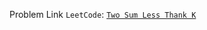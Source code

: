 Problem Link ```LeetCode```: [```Two Sum Less Thank K```](https://leetcode.com/problems/two-sum-less-than-k/)
